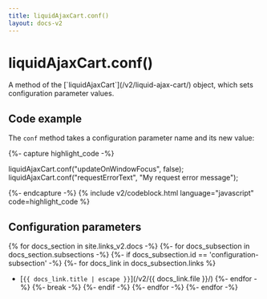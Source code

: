```yaml
---
title: liquidAjaxCart.conf() 
layout: docs-v2
---
```


# liquidAjaxCart.conf()

<p class="lead" markdown="1">
A method of the [`liquidAjaxCart`](/v2/liquid-ajax-cart/) object, which sets configuration parameter values.
</p>

## Code example

The `conf` method takes a configuration parameter name and its new value:

{%- capture highlight_code -%}

liquidAjaxCart.conf("updateOnWindowFocus", false);
liquidAjaxCart.conf("requestErrorText", "My request error message");

{%- endcapture -%}
{% include v2/codeblock.html language="javascript" code=highlight_code %}

## Configuration parameters

{% for docs_section in site.links_v2.docs -%}
  {%- for docs_subsection in docs_section.subsections -%}
    {%- if docs_subsection.id == 'configuration-subsection' -%}
      {%- for docs_link in docs_subsection.links %}
* [`{{ docs_link.title | escape }}`](/v2/{{ docs_link.file }}/)
      {%- endfor -%}
      {%- break -%}
    {%- endif -%}
  {%- endfor -%}
{%- endfor -%}